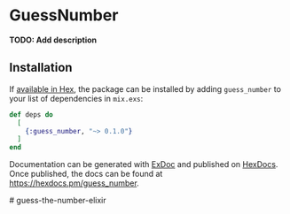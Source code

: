 # GuessNumber

**TODO: Add description**

## Installation

If [available in Hex](https://hex.pm/docs/publish), the package can be installed
by adding `guess_number` to your list of dependencies in `mix.exs`:

```elixir
def deps do
  [
    {:guess_number, "~> 0.1.0"}
  ]
end
```

Documentation can be generated with [ExDoc](https://github.com/elixir-lang/ex_doc)
and published on [HexDocs](https://hexdocs.pm). Once published, the docs can
be found at <https://hexdocs.pm/guess_number>.

#   g u e s s - t h e - n u m b e r - e l i x i r  
 